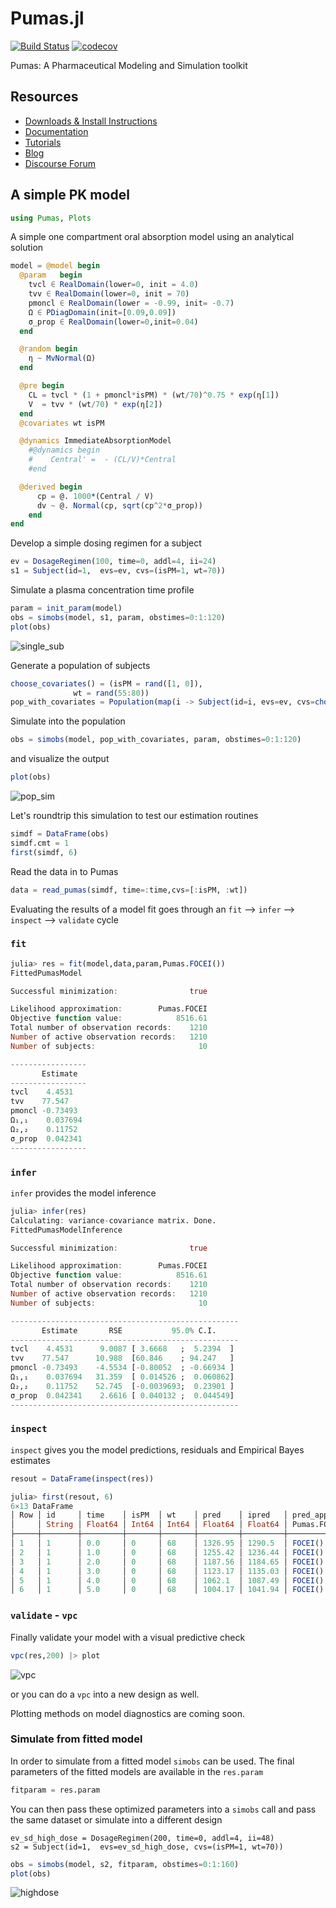 # Pumas.jl

[![Build Status](https://gitlab.com/PumasAI/Pumas-jl/badges/master/build.svg)](https://gitlab.com/PumasAI/Pumas-jl/badges/master/build.svg)
[![codecov](https://codecov.io/gh/PumasAI/Pumas.jl/branch/master/graph/badge.svg?token=O3F3YVonX8)](https://codecov.io/gh/PumasAI/Pumas.jl)

Pumas: A Pharmaceutical Modeling and Simulation toolkit

## Resources
  * [Downloads & Install Instructions](https://pumas.ai/download)
  * [Documentation](https://pumas.ai/documentation)
  * [Tutorials](https://pumas.ai/tutorials)
  * [Blog](https://pumas.ai/blog)
  * [Discourse Forum](https://discourse.pumas.ai/)

## A simple PK model

```julia
using Pumas, Plots
```

A simple one compartment oral absorption model using an analytical solution

```julia
model = @model begin
  @param   begin
    tvcl ∈ RealDomain(lower=0, init = 4.0)
    tvv ∈ RealDomain(lower=0, init = 70)
    pmoncl ∈ RealDomain(lower = -0.99, init= -0.7)
    Ω ∈ PDiagDomain(init=[0.09,0.09])
    σ_prop ∈ RealDomain(lower=0,init=0.04)
  end

  @random begin
    η ~ MvNormal(Ω)
  end

  @pre begin
    CL = tvcl * (1 + pmoncl*isPM) * (wt/70)^0.75 * exp(η[1])
    V  = tvv * (wt/70) * exp(η[2])
  end
  @covariates wt isPM

  @dynamics ImmediateAbsorptionModel
    #@dynamics begin
    #    Central' =  - (CL/V)*Central
    #end

  @derived begin
      cp = @. 1000*(Central / V)
      dv ~ @. Normal(cp, sqrt(cp^2*σ_prop))
    end
end
```

Develop a simple dosing regimen for a subject

```julia
ev = DosageRegimen(100, time=0, addl=4, ii=24)
s1 = Subject(id=1,  evs=ev, cvs=(isPM=1, wt=70))
```

Simulate a plasma concentration time profile

```julia
param = init_param(model)
obs = simobs(model, s1, param, obstimes=0:1:120)
plot(obs)
```

![single_sub](https://user-images.githubusercontent.com/1425562/61312349-3cfbaa00-a7c6-11e9-9777-a3b7c17fbeaa.png)

Generate a population of subjects

```julia
choose_covariates() = (isPM = rand([1, 0]),
              wt = rand(55:80))
pop_with_covariates = Population(map(i -> Subject(id=i, evs=ev, cvs=choose_covariates()),1:10))
```

Simulate into the population

```julia
obs = simobs(model, pop_with_covariates, param, obstimes=0:1:120)
```
and visualize the output

```julia
plot(obs)
```
![pop_sim](https://user-images.githubusercontent.com/1425562/61312348-3cfbaa00-a7c6-11e9-9c23-f4bcbfb5930f.png)

Let's roundtrip this simulation to test our estimation routines

```julia
simdf = DataFrame(obs)
simdf.cmt = 1
first(simdf, 6)
```
Read the data in to Pumas

```julia
data = read_pumas(simdf, time=:time,cvs=[:isPM, :wt])
```

Evaluating the results of a model fit goes through an `fit` --> `infer` --> `inspect` --> `validate` cycle

### `fit`

```julia
julia> res = fit(model,data,param,Pumas.FOCEI())
FittedPumasModel

Successful minimization:                true

Likelihood approximation:        Pumas.FOCEI
Objective function value:            8516.61
Total number of observation records:    1210
Number of active observation records:   1210
Number of subjects:                       10

-----------------
       Estimate
-----------------
tvcl    4.4531
tvv    77.547
pmoncl -0.73493
Ω₁,₁    0.037694
Ω₂,₂    0.11752
σ_prop  0.042341
-----------------
```

### `infer`

`infer` provides the model inference


```julia
julia> infer(res)
Calculating: variance-covariance matrix. Done.
FittedPumasModelInference

Successful minimization:                true

Likelihood approximation:        Pumas.FOCEI
Objective function value:            8516.61
Total number of observation records:    1210
Number of active observation records:   1210
Number of subjects:                       10

---------------------------------------------------
       Estimate       RSE           95.0% C.I.
---------------------------------------------------
tvcl    4.4531      9.0087 [ 3.6668   ;  5.2394  ]
tvv    77.547      10.988  [60.846    ; 94.247   ]
pmoncl -0.73493    -4.5534 [-0.80052  ; -0.66934 ]
Ω₁,₁    0.037694   31.359  [ 0.014526 ;  0.060862]
Ω₂,₂    0.11752    52.745  [-0.0039693;  0.23901 ]
σ_prop  0.042341    2.6616 [ 0.040132 ;  0.044549]
---------------------------------------------------
```

### `inspect`

`inspect` gives you the model predictions, residuals and Empirical Bayes estimates

```julia
resout = DataFrame(inspect(res))
```

```julia
julia> first(resout, 6)
6×13 DataFrame
│ Row │ id     │ time    │ isPM  │ wt    │ pred    │ ipred   │ pred_approx │ wres      │ iwres    │ wres_approx │ ebe_1     │ ebe_2     │ ebes_approx │
│     │ String │ Float64 │ Int64 │ Int64 │ Float64 │ Float64 │ Pumas.FOCEI │ Float64   │ Float64  │ Pumas.FOCEI │ Float64   │ Float64   │ Pumas.FOCEI │
├─────┼────────┼─────────┼───────┼───────┼─────────┼─────────┼─────────────┼───────────┼──────────┼─────────────┼───────────┼───────────┼─────────────┤
│ 1   │ 1      │ 0.0     │ 0     │ 68    │ 1326.95 │ 1290.5  │ FOCEI()     │ 0.0141867 │ 0.164838 │ FOCEI()     │ -0.273173 │ 0.0282462 │ FOCEI()     │
│ 2   │ 1      │ 1.0     │ 0     │ 68    │ 1255.42 │ 1236.44 │ FOCEI()     │ 0.247655  │ 0.414528 │ FOCEI()     │ -0.273173 │ 0.0282462 │ FOCEI()     │
│ 3   │ 1      │ 2.0     │ 0     │ 68    │ 1187.56 │ 1184.65 │ FOCEI()     │ -1.44113  │ -1.53356 │ FOCEI()     │ -0.273173 │ 0.0282462 │ FOCEI()     │
│ 4   │ 1      │ 3.0     │ 0     │ 68    │ 1123.17 │ 1135.03 │ FOCEI()     │ -0.66784  │ -1.10145 │ FOCEI()     │ -0.273173 │ 0.0282462 │ FOCEI()     │
│ 5   │ 1      │ 4.0     │ 0     │ 68    │ 1062.1  │ 1087.49 │ FOCEI()     │ -0.67988  │ -1.29264 │ FOCEI()     │ -0.273173 │ 0.0282462 │ FOCEI()     │
│ 6   │ 1      │ 5.0     │ 0     │ 68    │ 1004.17 │ 1041.94 │ FOCEI()     │ 1.14917   │ 0.521982 │ FOCEI()     │ -0.273173 │ 0.0282462 │ FOCEI()     │
```

### `validate` - `vpc`

Finally validate your model with a visual predictive check

```julia
vpc(res,200) |> plot
```
![vpc](https://user-images.githubusercontent.com/1425562/61312346-3cfbaa00-a7c6-11e9-94ef-af2b5c3d2398.png)

or you can do a `vpc` into a new design as well.

Plotting methods on model diagnostics are coming soon.

### Simulate from fitted model

In order to simulate from a fitted model `simobs` can be used. The final parameters of the fitted models are available in the `res.param`

```julia
fitparam = res.param
```

You can then pass these optimized parameters into a `simobs` call and pass the same dataset or simulate into a different design

```
ev_sd_high_dose = DosageRegimen(200, time=0, addl=4, ii=48)
s2 = Subject(id=1,  evs=ev_sd_high_dose, cvs=(isPM=1, wt=70))
```

```julia
obs = simobs(model, s2, fitparam, obstimes=0:1:160)
plot(obs)
```
![highdose](https://user-images.githubusercontent.com/1425562/61313060-a203cf80-a7c7-11e9-8127-8d09ec69c334.png)
```
